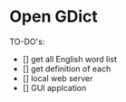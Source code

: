 # Open GDict

TO-DO's:

- [] get all English word list
- [] get definition of each
- [] local web server
- [] GUI applcation
